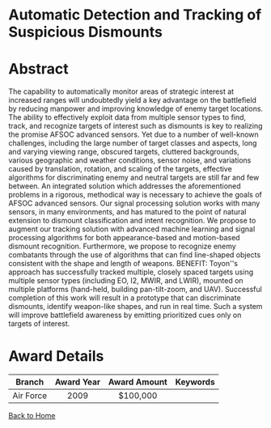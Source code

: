 
Automatic Detection and Tracking of Suspicious Dismounts
========================================================

# Abstract


The capability to automatically monitor areas of strategic interest at increased ranges will undoubtedly yield a key advantage on the battlefield by reducing manpower and improving knowledge of enemy target locations. The ability to effectively exploit data from multiple sensor types to find, track, and recognize targets of interest such as dismounts is key to realizing the promise AFSOC advanced sensors. Yet due to a number of well-known challenges, including the large number of target classes and aspects, long and varying viewing range, obscured targets, cluttered backgrounds, various geographic and weather conditions, sensor noise, and variations caused by translation, rotation, and scaling of the targets, effective algorithms for discriminating enemy and neutral targets are still far and few between. An integrated solution which addresses the aforementioned problems in a rigorous, methodical way is necessary to achieve the goals of AFSOC advanced sensors. Our signal processing solution works with many sensors, in many environments, and has matured to the point of natural extension to dismount classification and intent recognition. We propose to augment our tracking solution with advanced machine learning and signal processing algorithms for both appearance-based and motion-based dismount recognition. Furthermore, we propose to recognize enemy combatants through the use of algorithms that can find line-shaped objects consistent with the shape and length of weapons.  BENEFIT:   Toyon''s approach has successfully tracked multiple, closely spaced targets using multiple sensor types (including EO, I2, MWIR, and LWIR), mounted on multiple platforms (hand-held, building pan-tilt-zoom, and UAV). Successful completion of this work will result in a prototype that can discriminate dismounts, identify weapon-like shapes, and run in real time. Such a system will improve battlefield awareness by emitting prioritized cues only on targets of interest.  

# Award Details

|Branch|Award Year|Award Amount|Keywords|
| :---: | :---: | :---: | :---: |
|Air Force|2009|$100,000||
  
  


[Back to Home](https://github.com/chrischow/dod_sbir_awards/Reports/DJ/#1324)